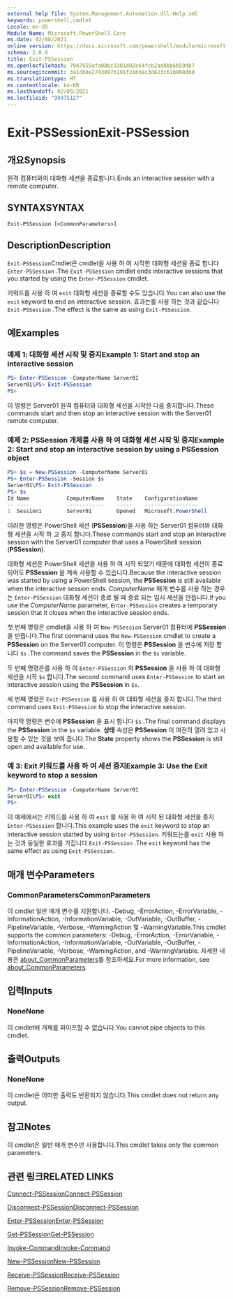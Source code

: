 ```yaml
---
external help file: System.Management.Automation.dll-Help.xml
keywords: powershell,cmdlet
Locale: en-US
Module Name: Microsoft.PowerShell.Core
ms.date: 02/08/2021
online version: https://docs.microsoft.com/powershell/module/microsoft.powershell.core/exit-pssession?view=powershell-7&WT.mc_id=ps-gethelp
schema: 2.0.0
title: Exit-PSSession
ms.openlocfilehash: 7947855afa08bc3301d02e64fcb2ad8bb6b59db7
ms.sourcegitcommit: 3a1d80e27438976101f216b8c3d623c61b868db8
ms.translationtype: MT
ms.contentlocale: ko-KR
ms.lasthandoff: 02/09/2021
ms.locfileid: "99975127"
---
```

# <span data-ttu-id="47b12-103">Exit-PSSession</span><span class="sxs-lookup"><span data-stu-id="47b12-103">Exit-PSSession</span></span>

## <span data-ttu-id="47b12-104">개요</span><span class="sxs-lookup"><span data-stu-id="47b12-104">Synopsis</span></span>
<span data-ttu-id="47b12-105">원격 컴퓨터와의 대화형 세션을 종료합니다.</span><span class="sxs-lookup"><span data-stu-id="47b12-105">Ends an interactive session with a remote computer.</span></span>

## <span data-ttu-id="47b12-106">SYNTAX</span><span class="sxs-lookup"><span data-stu-id="47b12-106">SYNTAX</span></span>

```
Exit-PSSession [<CommonParameters>]
```

## <span data-ttu-id="47b12-107">Description</span><span class="sxs-lookup"><span data-stu-id="47b12-107">Description</span></span>

<span data-ttu-id="47b12-108">`Exit-PSSession`Cmdlet은 cmdlet을 사용 하 여 시작한 대화형 세션을 종료 합니다 `Enter-PSSession` .</span><span class="sxs-lookup"><span data-stu-id="47b12-108">The `Exit-PSSession` cmdlet ends interactive sessions that you started by using the `Enter-PSSession` cmdlet.</span></span>

<span data-ttu-id="47b12-109">키워드를 사용 하 여 `exit` 대화형 세션을 종료할 수도 있습니다.</span><span class="sxs-lookup"><span data-stu-id="47b12-109">You can also use the `exit` keyword to end an interactive session.</span></span> <span data-ttu-id="47b12-110">효과는를 사용 하는 것과 같습니다 `Exit-PSSession` .</span><span class="sxs-lookup"><span data-stu-id="47b12-110">The effect is the same as using `Exit-PSSession`.</span></span>

## <span data-ttu-id="47b12-111">예</span><span class="sxs-lookup"><span data-stu-id="47b12-111">Examples</span></span>

### <span data-ttu-id="47b12-112">예제 1: 대화형 세션 시작 및 중지</span><span class="sxs-lookup"><span data-stu-id="47b12-112">Example 1: Start and stop an interactive session</span></span>

```powershell
PS> Enter-PSSession -ComputerName Server01
Server01\PS> Exit-PSSession
PS>
```

<span data-ttu-id="47b12-113">이 명령은 Server01 원격 컴퓨터와 대화형 세션을 시작한 다음 중지합니다.</span><span class="sxs-lookup"><span data-stu-id="47b12-113">These commands start and then stop an interactive session with the Server01 remote computer.</span></span>

### <span data-ttu-id="47b12-114">예제 2: PSSession 개체를 사용 하 여 대화형 세션 시작 및 중지</span><span class="sxs-lookup"><span data-stu-id="47b12-114">Example 2: Start and stop an interactive session by using a PSSession object</span></span>

```powershell
PS> $s = New-PSSession -ComputerName Server01
PS> Enter-PSSession -Session $s
Server01\PS> Exit-PSSession
PS> $s
Id Name            ComputerName    State    ConfigurationName
-- ----            ------------    -----    -----------------
1  Session1        Server01        Opened   Microsoft.PowerShell
```

<span data-ttu-id="47b12-115">이러한 명령은 PowerShell 세션 (**PSSession**)을 사용 하는 Server01 컴퓨터와 대화형 세션을 시작 하 고 중지 합니다.</span><span class="sxs-lookup"><span data-stu-id="47b12-115">These commands start and stop an interactive session with the Server01 computer that uses a PowerShell session (**PSSession**).</span></span>

<span data-ttu-id="47b12-116">대화형 세션은 PowerShell 세션을 사용 하 여 시작 되었기 때문에 대화형 세션이 종료 되어도 **PSSession** 을 계속 사용할 수 있습니다.</span><span class="sxs-lookup"><span data-stu-id="47b12-116">Because the interactive session was started by using a PowerShell session, the **PSSession** is still available when the interactive session ends.</span></span> <span data-ttu-id="47b12-117">_ComputerName_ 매개 변수를 사용 하는 경우는 `Enter-PSSession` 대화형 세션이 종료 될 때 종료 되는 임시 세션을 만듭니다.</span><span class="sxs-lookup"><span data-stu-id="47b12-117">If you use the _ComputerName_ parameter, `Enter-PSSession` creates a temporary session that it closes when the interactive session ends.</span></span>

<span data-ttu-id="47b12-118">첫 번째 명령은 cmdlet을 사용 하 여 `New-PSSession` Server01 컴퓨터에 **PSSession** 을 만듭니다.</span><span class="sxs-lookup"><span data-stu-id="47b12-118">The first command uses the `New-PSSession` cmdlet to create a **PSSession** on the Server01 computer.</span></span> <span data-ttu-id="47b12-119">이 명령은 **PSSession** 을 변수에 저장 합니다 `$s` .</span><span class="sxs-lookup"><span data-stu-id="47b12-119">The command saves the **PSSession** in the `$s` variable.</span></span>

<span data-ttu-id="47b12-120">두 번째 명령은를 사용 하 여 `Enter-PSSession` 의 **PSSession** 을 사용 하 여 대화형 세션을 시작 `$s` 합니다.</span><span class="sxs-lookup"><span data-stu-id="47b12-120">The second command uses `Enter-PSSession` to start an interactive session using the **PSSession** in `$s`.</span></span>

<span data-ttu-id="47b12-121">세 번째 명령은 `Exit-PSSession` 를 사용 하 여 대화형 세션을 중지 합니다.</span><span class="sxs-lookup"><span data-stu-id="47b12-121">The third command uses `Exit-PSSession` to stop the interactive session.</span></span>

<span data-ttu-id="47b12-122">마지막 명령은 변수에 **PSSession** 을 표시 합니다 `$s` .</span><span class="sxs-lookup"><span data-stu-id="47b12-122">The final command displays the **PSSession** in the `$s` variable.</span></span> <span data-ttu-id="47b12-123">**상태** 속성은 **PSSession** 이 여전히 열려 있고 사용할 수 있는 것을 보여 줍니다.</span><span class="sxs-lookup"><span data-stu-id="47b12-123">The **State** property shows the **PSSession** is still open and available for use.</span></span>

### <span data-ttu-id="47b12-124">예 3: Exit 키워드를 사용 하 여 세션 중지</span><span class="sxs-lookup"><span data-stu-id="47b12-124">Example 3: Use the Exit keyword to stop a session</span></span>

```powershell
PS> Enter-PSSession -ComputerName Server01
Server01\PS> exit
PS>
```

<span data-ttu-id="47b12-125">이 예제에서는 키워드를 사용 하 여 `exit` 를 사용 하 여 시작 된 대화형 세션을 중지 `Enter-PSSession` 합니다.</span><span class="sxs-lookup"><span data-stu-id="47b12-125">This example uses the `exit` keyword to stop an interactive session started by using `Enter-PSSession`.</span></span> <span data-ttu-id="47b12-126">키워드는를 `exit` 사용 하는 것과 동일한 효과를 가집니다 `Exit-PSSession` .</span><span class="sxs-lookup"><span data-stu-id="47b12-126">The `exit` keyword has the same effect as using `Exit-PSSession`.</span></span>

## <span data-ttu-id="47b12-127">매개 변수</span><span class="sxs-lookup"><span data-stu-id="47b12-127">Parameters</span></span>

### <span data-ttu-id="47b12-128">CommonParameters</span><span class="sxs-lookup"><span data-stu-id="47b12-128">CommonParameters</span></span>

<span data-ttu-id="47b12-129">이 cmdlet 일반 매개 변수를 지원합니다. -Debug, -ErrorAction, -ErrorVariable, -InformationAction, -InformationVariable, -OutVariable, -OutBuffer, -PipelineVariable, -Verbose, -WarningAction 및 -WarningVariable.</span><span class="sxs-lookup"><span data-stu-id="47b12-129">This cmdlet supports the common parameters: -Debug, -ErrorAction, -ErrorVariable, -InformationAction, -InformationVariable, -OutVariable, -OutBuffer, -PipelineVariable, -Verbose, -WarningAction, and -WarningVariable.</span></span> <span data-ttu-id="47b12-130">자세한 내용은 [about_CommonParameters](https://go.microsoft.com/fwlink/?LinkID=113216)를 참조하세요.</span><span class="sxs-lookup"><span data-stu-id="47b12-130">For more information, see [about_CommonParameters](https://go.microsoft.com/fwlink/?LinkID=113216).</span></span>

## <span data-ttu-id="47b12-131">입력</span><span class="sxs-lookup"><span data-stu-id="47b12-131">Inputs</span></span>

### <span data-ttu-id="47b12-132">None</span><span class="sxs-lookup"><span data-stu-id="47b12-132">None</span></span>

<span data-ttu-id="47b12-133">이 cmdlet에 개체를 파이프할 수 없습니다.</span><span class="sxs-lookup"><span data-stu-id="47b12-133">You cannot pipe objects to this cmdlet.</span></span>

## <span data-ttu-id="47b12-134">출력</span><span class="sxs-lookup"><span data-stu-id="47b12-134">Outputs</span></span>

### <span data-ttu-id="47b12-135">None</span><span class="sxs-lookup"><span data-stu-id="47b12-135">None</span></span>

<span data-ttu-id="47b12-136">이 cmdlet은 어떠한 출력도 반환되지 않습니다.</span><span class="sxs-lookup"><span data-stu-id="47b12-136">This cmdlet does not return any output.</span></span>

## <span data-ttu-id="47b12-137">참고</span><span class="sxs-lookup"><span data-stu-id="47b12-137">Notes</span></span>

<span data-ttu-id="47b12-138">이 cmdlet은 일반 매개 변수만 사용합니다.</span><span class="sxs-lookup"><span data-stu-id="47b12-138">This cmdlet takes only the common parameters.</span></span>

## <span data-ttu-id="47b12-139">관련 링크</span><span class="sxs-lookup"><span data-stu-id="47b12-139">RELATED LINKS</span></span>

[<span data-ttu-id="47b12-140">Connect-PSSession</span><span class="sxs-lookup"><span data-stu-id="47b12-140">Connect-PSSession</span></span>](Connect-PSSession.md)

[<span data-ttu-id="47b12-141">Disconnect-PSSession</span><span class="sxs-lookup"><span data-stu-id="47b12-141">Disconnect-PSSession</span></span>](Disconnect-PSSession.md)

[<span data-ttu-id="47b12-142">Enter-PSSession</span><span class="sxs-lookup"><span data-stu-id="47b12-142">Enter-PSSession</span></span>](Enter-PSSession.md)

[<span data-ttu-id="47b12-143">Get-PSSession</span><span class="sxs-lookup"><span data-stu-id="47b12-143">Get-PSSession</span></span>](Get-PSSession.md)

[<span data-ttu-id="47b12-144">Invoke-Command</span><span class="sxs-lookup"><span data-stu-id="47b12-144">Invoke-Command</span></span>](Invoke-Command.md)

[<span data-ttu-id="47b12-145">New-PSSession</span><span class="sxs-lookup"><span data-stu-id="47b12-145">New-PSSession</span></span>](New-PSSession.md)

[<span data-ttu-id="47b12-146">Receive-PSSession</span><span class="sxs-lookup"><span data-stu-id="47b12-146">Receive-PSSession</span></span>](Receive-PSSession.md)

[<span data-ttu-id="47b12-147">Remove-PSSession</span><span class="sxs-lookup"><span data-stu-id="47b12-147">Remove-PSSession</span></span>](Remove-PSSession.md)
